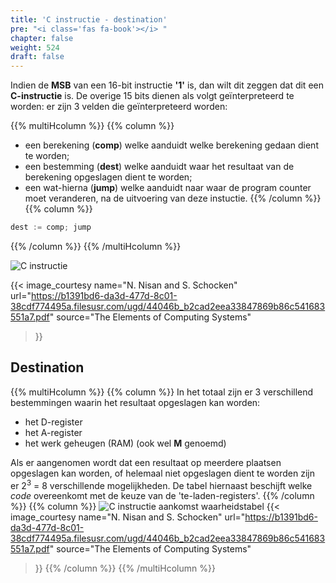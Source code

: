 ```yaml
---
title: 'C instructie - destination'
pre: "<i class='fas fa-book'></i> "
chapter: false
weight: 524
draft: false
---
```


Indien de **MSB** van een 16-bit instructie **'1'** is, dan wilt dit zeggen dat dit een **C-instructie** is. De overige 15 bits dienen als volgt geïnterpreteerd te worden: er zijn 3 velden die geïnterpreteerd worden: 

{{% multiHcolumn %}}
{{% column %}}
* een berekening (**comp**) welke aanduidt welke berekening gedaan dient te worden;
* een bestemming (**dest**) welke aanduidt waar het resultaat van de berekening opgeslagen dient te worden;
* een wat-hierna (**jump**) welke aanduidt naar waar de program counter moet veranderen, na de uitvoering van deze instuctie.
{{% /column %}}
{{% column %}}
```C
dest := comp; jump
```
{{% /column %}}
{{% /multiHcolumn %}}

![C instructie](/images/500/C_instruction.png)

{{< image_courtesy 
  name="N. Nisan and S. Schocken"
  url="https://b1391bd6-da3d-477d-8c01-38cdf774495a.filesusr.com/ugd/44046b_b2cad2eea33847869b86c541683551a7.pdf"
  source="The Elements of Computing Systems"
  >}}

## Destination

{{% multiHcolumn %}}
{{% column %}}
In het totaal zijn er 3 verschillend bestemmingen waarin het resultaat opgeslagen kan worden:

* het D-register
* het A-register
* het werk geheugen (RAM) (ook wel **M** genoemd)

Als er aangenomen wordt dat een resultaat op meerdere plaatsen opgeslagen kan worden, of helemaal niet opgeslagen dient te worden zijn er 2<sup>3</sup> = 8 verschillende mogelijkheden. De tabel hiernaast beschijft welke *code* overeenkomt met de keuze van de 'te-laden-registers'. 
{{% /column %}}
{{% column %}}
![C instructie aankomst waarheidstabel ](/images/500/C_instruction_dest.png)
{{< image_courtesy 
  name="N. Nisan and S. Schocken"
  url="https://b1391bd6-da3d-477d-8c01-38cdf774495a.filesusr.com/ugd/44046b_b2cad2eea33847869b86c541683551a7.pdf"
  source="The Elements of Computing Systems"
  >}}
{{% /column %}}
{{% /multiHcolumn %}}
